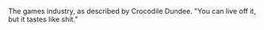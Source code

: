 The games industry, as described by Crocodile Dundee. "You can live off it, but it tastes like shit."